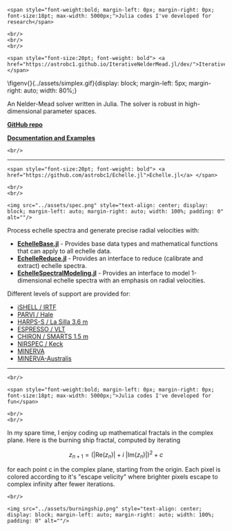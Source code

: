 
~~~
<span style="font-weight:bold; margin-left: 0px; margin-right: 0px; font-size:18pt; max-width: 5000px;">Julia codes I've developed for research</span>
~~~

~~~
<br/>
<br/>
<br/>
~~~

~~~
<span style="font-size:20pt; font-weight: bold"> <a href="https://astrobc1.github.io/IterativeNelderMead.jl/dev/">IterativeNelderMead.jl</a> </span>
~~~



\figenv{}{../assets/simplex.gif}{display: block; margin-left: 5px; margin-right: auto; width: 80%;}

An Nelder-Mead solver written in Julia. The solver is robust in high-dimensional parameter spaces.

**[GitHub repo](https://github.com/astrobc1/IterativeNelderMead.jl/)**

**[Documentation and Examples](https://astrobc1.github.io/IterativeNelderMead.jl/dev/)**

~~~
<br/>
~~~

---

~~~
<span style="font-size:20pt; font-weight: bold"> <a href="https://github.com/astrobc1/Echelle.jl">Echelle.jl</a> </span>
~~~

~~~
<br/>
<br/>
~~~

~~~
<img src="../assets/spec.png" style="text-align: center; display: block; margin-left: auto; margin-right: auto; width: 100%; padding: 0" alt=""/>
~~~

Process echelle spectra and generate precise radial velocities with:

- **[EchelleBase.jl](https://github.com/astrobc1/EchelleBase.jl)** - Provides base data types and mathematical functions that can apply to all echelle data.
- **[EchelleReduce.jl](https://github.com/astrobc1/EchelleReduce.jl)** - Provides an interface to reduce (calibrate and extract) echelle spectra.
- **[EchelleSpectralModeling.jl](https://github.com/astrobc1/EchelleSpectralModeling.jl)** - Provides an interface to model 1-dimensional echelle spectra with an emphasis on radial velocities.

Different levels of support are provided for:

- [iSHELL / IRTF](http://irtfweb.ifa.hawaii.edu/~ishell/)
- [PARVI / Hale](http://irtfweb.ifa.hawaii.edu/~ishell/)
- [HARPS-S / La Silla 3.6 m](https://www.eso.org/sci/facilities/lasilla/instruments/harps.html)
- [ESPRESSO / VLT](https://www.eso.org/sci/facilities/paranal/instruments/espresso.html)
- [CHIRON / SMARTS 1.5 m](http://exoplanets.astro.yale.edu/instrumentation/chiron.php)
- [NIRSPEC / Keck](https://www2.keck.hawaii.edu/inst/nirspec/)
- [MINERVA](https://lweb.cfa.harvard.edu/minerva/)
- [MINERVA-Australis](https://astrophysics.usq.edu.au/minerva-australis/)

---

~~~
<br/>
~~~

~~~
<span style="font-weight:bold; margin-left: 0px; margin-right: 0px; font-size:18pt; max-width: 5000px;">Julia codes I've developed for fun</span>
~~~

~~~
<br/>
<br/>
~~~

In my spare time, I enjoy coding up mathematical fractals in the complex plane. Here is the burning ship fractal, computed by iterating

$$ z_{n+1} = (|\mathrm{Re}(z_{n})| + i \ |\mathrm{Im}(z_{n})|)^2 + c $$

for each point c in the complex plane, starting from the origin. Each pixel is colored according to it's "escape velicity" where brighter pixels escape to complex infinity after fewer iterations.

~~~
<br/>
~~~

~~~
<img src="../assets/burningship.png" style="text-align: center; display: block; margin-left: auto; margin-right: auto; width: 100%; padding: 0" alt=""/>
~~~
